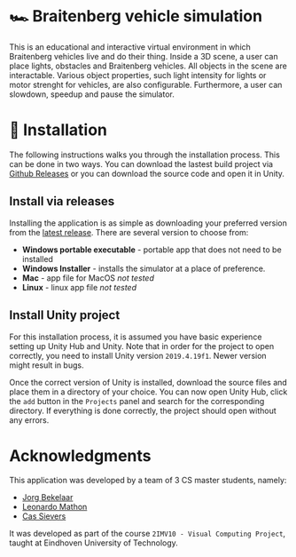 # 🏎️ Braitenberg vehicle simulation
This is an educational and interactive virtual environment in which Braitenberg vehicles live and do their thing. Inside a 3D scene, a user can place lights, obstacles and Braitenberg vehicles. All objects in the scene are interactable. Various object properties, such light intensity for lights or motor strenght for vehicles, are also configurable. Furthermore, a user can slowdown, speedup and pause the simulator.

# :wrench: Installation
The following instructions walks you through the installation process. This can be done in two ways. You can download the lastest build project via [Github Releases](https://github.com/leonardomathon/braitenberg-vehicle-simulation/releases) or you can download the source code and open it in Unity.

## Install via releases
Installing the application is as simple as downloading your preferred version from the [latest release](https://github.com/leonardomathon/braitenberg-vehicle-simulation/releases). There are several version to choose from:

- **Windows portable executable** - portable app that does not need to be installed
- **Windows Installer** - installs the simulator at a place of preference.
- **Mac** - app file for MacOS _not tested_
- **Linux** - linux app file _not tested_

## Install Unity project
For this installation process, it is assumed you have basic experience setting up Unity Hub and Unity. Note that in order for the project to open correctly, you need to install Unity version `2019.4.19f1`. Newer version might result in bugs.

Once the correct version of Unity is installed, download the source files and place them in a directory of your choice. You can now open Unity Hub, click the `add` button in the `Projects` panel and search for the corresponding directory. If everything is done correctly, the project should open without any errors.

# Acknowledgments
This application was developed by a team of 3 CS master students, namely:

 - [Jorg Bekelaar](https://github.com/jorgbekelaar)
 - [Leonardo Mathon](https://github.com/leonardomathon)
 - [Cas Sievers](https://github.com/cievers)

 It was developed as part of the course `2IMV10 - Visual Computing Project`, taught at Eindhoven University of Technology. 
